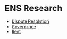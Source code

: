 # ENS Research

- [Dispute Resolution](/dispute-resolution/README.md)
- [Governance](/governance/README.md)
- [Rent](/rent/README.md)
